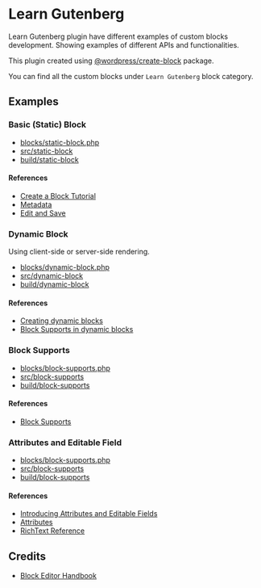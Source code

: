 # Learn Gutenberg

Learn Gutenberg plugin have different examples of custom blocks development. Showing examples of different APIs and functionalities.

This plugin created using [@wordpress/create-block](https://developer.wordpress.org/block-editor/reference-guides/packages/packages-create-block/) package.

You can find all the custom blocks under `Learn Gutenberg` block category.

## Examples

### Basic (Static) Block

- [blocks/static-block.php](blocks/static-block.php)
- [src/static-block](src/static-block)
- [build/static-block](build/static-block)

#### References

- [Create a Block Tutorial](https://developer.wordpress.org/block-editor/getting-started/create-block/)
- [Metadata](https://developer.wordpress.org/block-editor/reference-guides/block-api/block-metadata/)
- [Edit and Save](https://developer.wordpress.org/block-editor/reference-guides/block-api/block-edit-save/)

### Dynamic Block

Using client-side or server-side rendering.

- [blocks/dynamic-block.php](blocks/dynamic-block.php)
- [src/dynamic-block](src/dynamic-block)
- [build/dynamic-block](build/dynamic-block)

#### References

- [Creating dynamic blocks](https://developer.wordpress.org/block-editor/how-to-guides/block-tutorial/creating-dynamic-blocks/)
- [Block Supports in dynamic blocks](https://developer.wordpress.org/block-editor/how-to-guides/block-tutorial/block-supports-in-dynamic-blocks/)

### Block Supports

- [blocks/block-supports.php](blocks/block-supports.php)
- [src/block-supports](src/block-supports)
- [build/block-supports](build/block-supports)

#### References

- [Block Supports](https://developer.wordpress.org/block-editor/reference-guides/block-api/block-supports/)

### Attributes and Editable Field

- [blocks/block-supports.php](blocks/block-attributes.php)
- [src/block-supports](src/block-attributes)
- [build/block-supports](build/block-attributes)

#### References

- [Introducing Attributes and Editable Fields](https://developer.wordpress.org/block-editor/how-to-guides/block-tutorial/introducing-attributes-and-editable-fields/)
- [Attributes](https://developer.wordpress.org/block-editor/reference-guides/block-api/block-attributes/)
- [RichText Reference](https://developer.wordpress.org/block-editor/reference-guides/richtext/)

## Credits

- [Block Editor Handbook](https://developer.wordpress.org/block-editor/)
